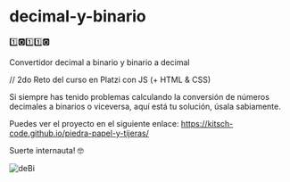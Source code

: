 # decimal-y-binario
1️⃣🅾1️⃣1️⃣🅾

Convertidor decimal a binario y binario a decimal

// 2do Reto del curso en Platzi con JS (+ HTML & CSS)

Si siempre has tenido problemas calculando la conversión de números decimales a binarios o viceversa, aquí está tu solución, úsala sabiamente.

Puedes ver el proyecto en el siguiente enlace: https://kitsch-code.github.io/piedra-papel-y-tijeras/

Suerte internauta! 🤓

![deBi](https://user-images.githubusercontent.com/86083181/196089310-9a223665-b371-46f1-99c1-87da554c284c.png)
